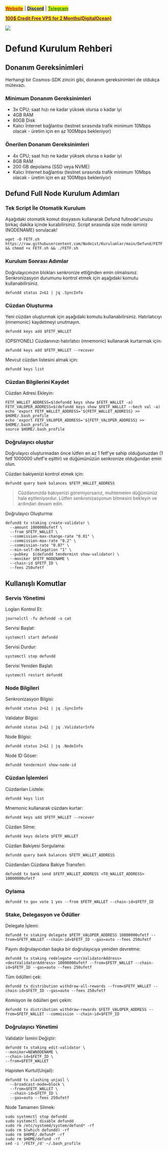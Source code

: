 &#x20;                                                       [<mark style="color:red;">**Website**</mark>](https://nodeist.net/) | [<mark style="color:blue;">**Discord**</mark>](https://discord.gg/ypx7mJ6Zzb) | [<mark style="color:green;">**Telegram**</mark>](https://t.me/noodeist)

&#x20;                                     [<mark style="color:purple;">**100$ Credit Free VPS for 2 Months(DigitalOcean)**</mark>](https://www.digitalocean.com/?refcode=410c988c8b3e&utm_campaign=Referral_Invite&utm_medium=Referral_Program&utm_source=badge)

![](https://i.hizliresim.com/4mmj0u4.png)



# Defund Kurulum Rehberi
## Donanım Gereksinimleri
Herhangi bir Cosmos-SDK zinciri gibi, donanım gereksinimleri de oldukça mütevazı.

### Minimum Donanım Gereksinimleri
 - 3x CPU; saat hızı ne kadar yüksek olursa o kadar iyi
 - 4GB RAM
 - 80GB Disk
 - Kalıcı İnternet bağlantısı (testnet sırasında trafik minimum 10Mbps olacak - üretim için en az 100Mbps bekleniyor)

### Önerilen Donanım Gereksinimleri
 - 4x CPU; saat hızı ne kadar yüksek olursa o kadar iyi
 - 8GB RAM
 - 200 GB depolama (SSD veya NVME)
 - Kalıcı İnternet bağlantısı (testnet sırasında trafik minimum 10Mbps olacak - üretim için en az 100Mbps bekleniyor)

## Defund Full Node Kurulum Adımları
### Tek Script İle Otomatik Kurulum
Aşağıdaki otomatik komut dosyasını kullanarak Defund fullnode'unuzu birkaç dakika içinde kurabilirsiniz. 
Script sırasında size node isminiz (NODENAME) sorulacak!


```
wget -O FETF.sh https://raw.githubusercontent.com/Nodeist/Kurulumlar/main/Defund/FETF && chmod +x FETF.sh && ./FETF.sh
```

### Kurulum Sonrası Adımlar

Doğrulayıcınızın blokları senkronize ettiğinden emin olmalısınız. 
Senkronizasyon durumunu kontrol etmek için aşağıdaki komutu kullanabilirsiniz.
```
defundd status 2>&1 | jq .SyncInfo
```

### Cüzdan Oluşturma
Yeni cüzdan oluşturmak için aşağıdaki komutu kullanabilirsiniz. Hatırlatıcıyı (mnemonic) kaydetmeyi unutmayın.
```
defundd keys add $FETF_WALLET
```

(OPSIYONEL) Cüzdanınızı hatırlatıcı (mnemonic) kullanarak kurtarmak için:
```
defundd keys add $FETF_WALLET --recover
```

Mevcut cüzdan listesini almak için:
```
defundd keys list
```

### Cüzdan Bilgilerini Kaydet
Cüzdan Adresi Ekleyin:
```
FETF_WALLET_ADDRESS=$(defundd keys show $FETF_WALLET -a)
FETF_VALOPER_ADDRESS=$(defundd keys show $FETF_WALLET --bech val -a)
echo 'export FETF_WALLET_ADDRESS='${FETF_WALLET_ADDRESS} >> $HOME/.bash_profile
echo 'export FETF_VALOPER_ADDRESS='${FETF_VALOPER_ADDRESS} >> $HOME/.bash_profile
source $HOME/.bash_profile
```


### Doğrulayıcı oluştur
Doğrulayıcı oluşturmadan önce lütfen en az 1 fetf'ye sahip olduğunuzdan (1 fetf 1000000 ufetf'e eşittir) ve düğümünüzün senkronize olduğundan emin olun.

Cüzdan bakiyenizi kontrol etmek için:
```
defundd query bank balances $FETF_WALLET_ADDRESS
```
> Cüzdanınızda bakiyenizi göremiyorsanız, muhtemelen düğümünüz hala eşitleniyordur. Lütfen senkronizasyonun bitmesini bekleyin ve ardından devam edin. 

Doğrulayıcı Oluşturma:
```
defundd tx staking create-validator \
  --amount 1000000ufetf \
  --from $FETF_WALLET \
  --commission-max-change-rate "0.01" \
  --commission-max-rate "0.2" \
  --commission-rate "0.07" \
  --min-self-delegation "1" \
  --pubkey  $(defundd tendermint show-validator) \
  --moniker $FETF_NODENAME \
  --chain-id $FETF_ID \
  --fees 250ufetf
```



## Kullanışlı Komutlar
### Servis Yönetimi
Logları Kontrol Et:
```
journalctl -fu defundd -o cat
```

Servisi Başlat:
```
systemctl start defundd
```

Servisi Durdur:
```
systemctl stop defundd
```

Servisi Yeniden Başlat:
```
systemctl restart defundd
```

### Node Bilgileri
Senkronizasyon Bilgisi:
```
defundd status 2>&1 | jq .SyncInfo
```

Validator Bilgisi:
```
defundd status 2>&1 | jq .ValidatorInfo
```

Node Bilgisi:
```
defundd status 2>&1 | jq .NodeInfo
```

Node ID Göser:
```
defundd tendermint show-node-id
```

### Cüzdan İşlemleri
Cüzdanları Listele:
```
defundd keys list
```

Mnemonic kullanarak cüzdanı kurtar:
```
defundd keys add $FETF_WALLET --recover
```

Cüzdan Silme:
```
defundd keys delete $FETF_WALLET
```

Cüzdan Bakiyesi Sorgulama:
```
defundd query bank balances $FETF_WALLET_ADDRESS
```

Cüzdandan Cüzdana Bakiye Transferi:
```
defundd tx bank send $FETF_WALLET_ADDRESS <TO_WALLET_ADDRESS> 10000000ufetf
```

### Oylama
```
defundd tx gov vote 1 yes --from $FETF_WALLET --chain-id=$FETF_ID
```

### Stake, Delegasyon ve Ödüller
Delegate İşlemi:
```
defundd tx staking delegate $FETF_VALOPER_ADDRESS 10000000ufetf --from=$FETF_WALLET --chain-id=$FETF_ID --gas=auto --fees 250ufetf
```

Payını doğrulayıcıdan başka bir doğrulayıcıya yeniden devretme:
```
defundd tx staking redelegate <srcValidatorAddress> <destValidatorAddress> 10000000ufetf --from=$FETF_WALLET --chain-id=$FETF_ID --gas=auto --fees 250ufetf
```

Tüm ödülleri çek:
```
defundd tx distribution withdraw-all-rewards --from=$FETF_WALLET --chain-id=$FETF_ID --gas=auto --fees 250ufetf
```

Komisyon ile ödülleri geri çekin:
```
defundd tx distribution withdraw-rewards $FETF_VALOPER_ADDRESS --from=$FETF_WALLET --commission --chain-id=$FETF_ID
```

### Doğrulayıcı Yönetimi
Validatör İsmini Değiştir:
```
defundd tx staking edit-validator \
--moniker=NEWNODENAME \
--chain-id=$FETF_ID \
--from=$FETF_WALLET
```

Hapisten Kurtul(Unjail): 
```
defundd tx slashing unjail \
  --broadcast-mode=block \
  --from=$FETF_WALLET \
  --chain-id=$FETF_ID \
  --gas=auto --fees 250ufetf
```


Node Tamamen Silmek:
```
sudo systemctl stop defundd
sudo systemctl disable defundd
sudo rm /etc/systemd/system/defund* -rf
sudo rm $(which defundd) -rf
sudo rm $HOME/.defund* -rf
sudo rm $HOME/defund -rf
sed -i '/FETF_/d' ~/.bash_profile
```
  